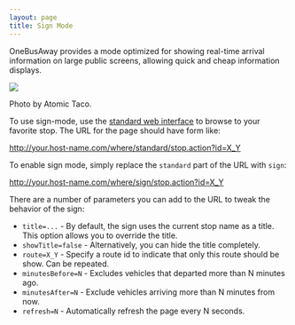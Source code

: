 ```yaml
---
layout: page
title: Sign Mode
---
```


OneBusAway provides a mode optimized for showing real-time arrival information on large public screens, allowing quick and cheap information displays.

<a href="http://www.flickr.com/photos/atomictaco/6202909370/sizes/m/in/pool-624040@N24/"><img src="/images/features/sign-mode.jpg" class='max-w-[400px] rounded-md' /></a>

Photo by Atomic Taco.

To use sign-mode, use the [standard web interface](/features/web) to browse to your favorite stop.  The URL for the page
should have form like:

http://your.host-name.com/where/standard/stop.action?id=X_Y

To enable sign mode, simply replace the `standard` part of the URL with `sign`:

http://your.host-name.com/where/sign/stop.action?id=X_Y

There are a number of parameters you can add to the URL to tweak the behavior of the sign:

* `title=...` - By default, the sign uses the current stop name as a title.  This option allows you to override the title.
* `showTitle=false` - Alternatively, you can hide the title completely.
* `route=X_Y` - Specify a route id to indicate that only this route should be show.  Can be repeated.
* `minutesBefore=N` - Excludes vehicles that departed more than N minutes ago.
* `minutesAfter=N` - Exclude vehicles arriving more than N minutes from now.
* `refresh=N` - Automatically refresh the page every N seconds.
